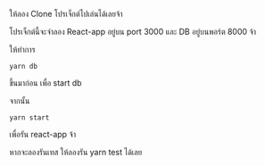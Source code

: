 ให้ลอง Clone โปรเจ็กต์ไปเล่นได้เลยจ้า

โปรเจ็กต์นี้จะจำลอง React-app อยู่บน port 3000 และ DB อยู่บนพอร์ต 8000 จ้า

ให้ทำการ

```
yarn db 
```
ขึ้นมาก่อน เพื่อ start db

จากนั้น
```
yarn start
```

เพื่อรัน react-app จ้า

หากจะลองรันเทส ให้ลองรัน yarn test ได้เลย